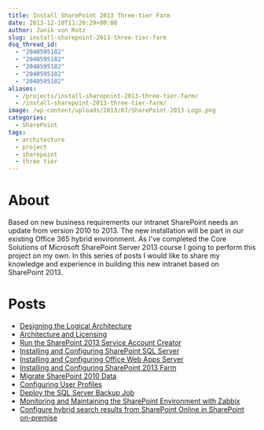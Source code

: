 ```yaml
---
title: Install SharePoint 2013 Three-tier Farm
date: 2013-12-10T11:20:29+00:00
author: Janik von Rotz
slug: install-sharepoint-2013-three-tier-farm
dsq_thread_id:
  - "2040595182"
  - "2040595182"
  - "2040595182"
  - "2040595182"
  - "2040595182"
aliases:
  - /projects/install-sharepoint-2013-three-tier-farm/
  - /install-sharepoint-2013-three-tier-farm/
image: /wp-content/uploads/2013/07/SharePoint-2013-Logo.png
categories:
  - SharePoint
tags:
  - architecture
  - project
  - sharepoint
  - three tier
---
```

<h1>About</h1>

Based on new business requirements our intranet SharePoint needs an update from version 2010 to 2013.
The new installation will be part in our existing Office 365 hybrid environment.
As I've completed the Core Solutions of Microsoft SharePoint Server 2013 course I going to perform this project on my own.
In this series of posts I would like to share my knowledge and experience in building this new intranet based on SharePoint 2013.

<h1>Posts</h1>

* [Designing the Logical Architecture](https://janikvonrotz.ch/2014/01/27/install-sharepoint-2013-three-tier-farm-designing-the-logical-architecture/)
* [Architecture and Licensing](https://janikvonrotz.ch/2013/12/10/install-sharepoint-2013-three-tier-farm-architecture-and-licensing/)
* [Run the SharePoint 2013 Service Account Creator](https://janikvonrotz.ch/2014/01/27/install-sharepoint-2013-three-tier-farm-run-the-sharepoint-2013-service-account-creator/)
* [Installing and Configuring SharePoint SQL Server](https://janikvonrotz.ch/2014/02/25/install-sharepoint-2013-three-tier-farm-installing-and-configuring-sharepoint-sql-server/)
* [Installing and Configuring Office Web Apps Server](https://janikvonrotz.ch/2014/03/25/install-sharepoint-2013-three-tier-farm-installing-and-configuring-office-web-apps-server/)
* [Installing and Configuring SharePoint 2013 Farm](https://janikvonrotz.ch/2014/04/14/installing-and-configuring-sharepoint-2013-farm/)
* [Migrate SharePoint 2010 Data](https://janikvonrotz.ch/2014/04/14/install-sharepoint-2013-three-tier-farm-migrate-sharepoint-2010-data/)
* [Configuring User Profiles](https://janikvonrotz.ch/2014/04/14/install-sharepoint-2013-three-tier-farm-configuring-user-profiles/)
* [Deploy the SQL Server Backup Job](https://janikvonrotz.ch/2014/02/07/install-sharepoint-2013-three-tier-farm-deploy-the-sql-server-backup-job/)
* [Monitoring and Maintaining the SharePoint Environment with Zabbix](https://janikvonrotz.ch/2014/04/14/monitoring-a-sharepoint-environment-with-zabbix/)
* [Configure hybrid search results from SharePoint Online in SharePoint on-premise](https://janikvonrotz.ch/2014/05/14/configure-hybrid-search-results-from-sharepoint-online-in-sharepoint-on-premise/)
